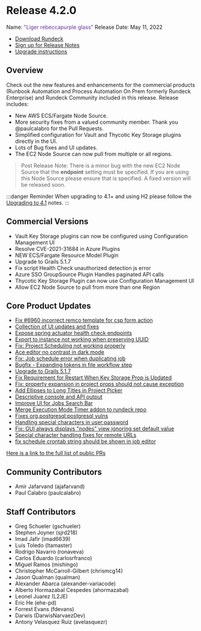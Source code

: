 # Release 4.2.0

Name: <span style="color: rebeccapurple"><span class="glyphicon glyphicon-glass"></span> "Liger rebeccapurple glass"</span>
Release Date: May 11, 2022

- [Download Rundeck](https://download.rundeck.com/)
- [Sign up for Release Notes](https://www.rundeck.com/release-notes-signup)
- [Upgrade instructions](/upgrading/)

## Overview

Check out the new features and enhancements for the commercial products (Runbook Automation and Process Automation On Prem formerly Rundeck Enterprise) and Rundeck Community included in this release. Release includes:

- New AWS ECS/Fargate Node Source.
- More security fixes from a valued community member. Thank you @paulcalabro for the Pull Requests.
- Simplified configuration for Vault and Thycotic Key Storage plugins directly in the UI.
- Lots of Bug fixes and UI updates.
- The EC2 Node Source can now pull from multiple or all regions.
>Post Release Note: There is a minor bug with the new EC2 Node Source that the **endpoint** setting must be specified.  If you are using this Node Source please ensure that is specified.  A fixed version will be released soon.

:::danger Reminder
When upgrading to 4.1+ and using H2 please follow the [Upgrading to 4.1](/upgrading/upgrading-to-4.1.md) notes.
:::

## Commercial Versions

* Vault Key Storage plugins can now be configured using Configuration Management UI
* Resolve CVE-2021-31684 in Azure Plugins
* NEW ECS/Fargate Resource Model Plugin
* Upgrade to Grails 5.1.7
* Fix script Health Check unauthorized detection js error
* Azure SSO GroupSource Plugin Handles paginated API calls
* Thycotic Key Storage Plugin can now use Configuration Management UI
* Allow EC2 Node Source to pull from more than one Region


## Core Product Updates

* [Fix #6960 incorrect remco template for csp form action](https://github.com/rundeck/rundeck/pull/7680)
* [Collection of UI updates and fixes](https://github.com/rundeck/rundeck/pull/7679)
* [Expose spring actuator health check endpoints](https://github.com/rundeck/rundeck/pull/7677)
* [Export to instance not working when preserving UUID](https://github.com/rundeck/rundeck/pull/7671)
* [Fix: Project Scheduling not working properly](https://github.com/rundeck/rundeck/pull/7669)
* [Ace editor no contrast in dark mode](https://github.com/rundeck/rundeck/pull/7668)
* [Fix: Job schedule error when duplicating job](https://github.com/rundeck/rundeck/pull/7665)
* [Bugfix - Expanding tokens in file workflow step](https://github.com/rundeck/rundeck/pull/7663)
* [Upgrade to Grails 5.1.7](https://github.com/rundeck/rundeck/pull/7662)
* [Fix Requirement for Restart When Key Storage Prop is Updated](https://github.com/rundeck/rundeck/pull/7661)
* [Fix: property expansion in project props should not cause exception](https://github.com/rundeck/rundeck/pull/7659)
* [Add Ellipses to Long Titles in Project Picker](https://github.com/rundeck/rundeck/pull/7652)
* [Descriptive console and API output](https://github.com/rundeck/rundeck/pull/7647)
* [Improve UI for Jobs Search Bar](https://github.com/rundeck/rundeck/pull/7644)
* [Merge Execution Mode Timer addon to rundeck repo](https://github.com/rundeck/rundeck/pull/7635)
* [Fixes org.postgresql:postgresql vulns](https://github.com/rundeck/rundeck/pull/7632)
* [Handling special characters in user:password](https://github.com/rundeck/rundeck/pull/7630)
* [Fix: GUI always displays &quot;nodes&quot; view ignoring set default value](https://github.com/rundeck/rundeck/pull/7617)
* [Special character handling fixes for remote URLs](https://github.com/rundeck/rundeck/pull/7609)
* [fix schedule crontab string should be shown in job editor](https://github.com/rundeck/rundeck/pull/7599)


[Here is a link to the full list of public PRs](https://github.com/rundeck/rundeck/pulls?q=is%3Apr+milestone%3A4.2.0+is%3Aclosed)

## Community Contributors

* Amir Jafarvand (ajafarvand)
* Paul Calabro (paulcalabro)


## Staff Contributors

* Greg Schueler (gschueler)
* Stephen Joyner (sjrd218)
* Imad Jafir (imad6639)
* Luis Toledo (ltamaster)
* Rodrigo Navarro (ronaveva)
* Carlos Eduardo (carlosrfranco)
* Miguel Ramos (mishingo)
* Christopher McCarroll-Gilbert (chrismcg14)
* Jason Qualman (qualman)
* Alexander Abarca (alexander-variacode)
* Alberto Hormazabal Cespedes (ahormazabal)
* Leonel Juarez (L2JE)
* Eric He (ehe-pd)
* Forrest Evans (fdevans)
* Darwis (DarwisNarvaezDev)
* Antony Velasquez Ruiz (avelasquezr)
